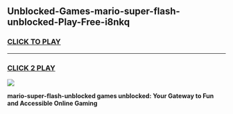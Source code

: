 
## Unblocked-Games-mario-super-flash-unblocked-Play-Free-i8nkq
<h3>
<a href="https://premium76.site?title=mario-super-flash-unblocked&ref=23A">CLICK TO PLAY</a></h3>
<hr>

<h3>
<a href="https://premium76.site?title=mario-super-flash-unblocked&ref=23A">CLICK 2 PLAY</a>
  
</h3>

<a href="https://premium76.site?title=mario-super-flash-unblocked&ref=23A"><img src="https://clearcache.store/games.png"></a>


**mario-super-flash-unblocked games unblocked: Your Gateway to Fun and Accessible Online Gaming**
